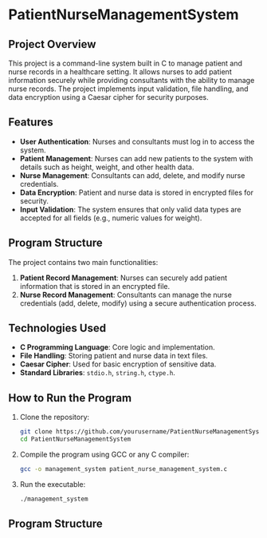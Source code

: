 # PatientNurseManagementSystem

## Project Overview
This project is a command-line system built in C to manage patient and nurse records in a healthcare setting. It allows nurses to add patient information securely while providing consultants with the ability to manage nurse records. The project implements input validation, file handling, and data encryption using a Caesar cipher for security purposes.

## Features
- **User Authentication**: Nurses and consultants must log in to access the system.
- **Patient Management**: Nurses can add new patients to the system with details such as height, weight, and other health data.
- **Nurse Management**: Consultants can add, delete, and modify nurse credentials.
- **Data Encryption**: Patient and nurse data is stored in encrypted files for security.
- **Input Validation**: The system ensures that only valid data types are accepted for all fields (e.g., numeric values for weight).

## Program Structure
The project contains two main functionalities:
1. **Patient Record Management**: Nurses can securely add patient information that is stored in an encrypted file.
2. **Nurse Record Management**: Consultants can manage the nurse credentials (add, delete, modify) using a secure authentication process.

## Technologies Used
- **C Programming Language**: Core logic and implementation.
- **File Handling**: Storing patient and nurse data in text files.
- **Caesar Cipher**: Used for basic encryption of sensitive data.
- **Standard Libraries**: `stdio.h`, `string.h`, `ctype.h`.

## How to Run the Program
1. Clone the repository:
    ```bash
    git clone https://github.com/yourusername/PatientNurseManagementSystem.git
    cd PatientNurseManagementSystem
    ```
2. Compile the program using GCC or any C compiler:
    ```bash
    gcc -o management_system patient_nurse_management_system.c
    ```
3. Run the executable:
    ```bash
    ./management_system
    ```

## Program Structure
